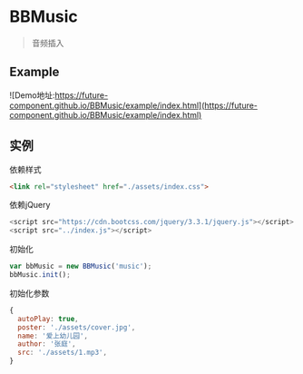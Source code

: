 # BBMusic
> 音频插入

## Example
![Demo地址:https://future-component.github.io/BBMusic/example/index.html](https://future-component.github.io/BBMusic/example/index.html)

## 实例
依赖样式
```html
<link rel="stylesheet" href="./assets/index.css">
```

依赖jQuery
```js
<script src="https://cdn.bootcss.com/jquery/3.3.1/jquery.js"></script>
<script src="../index.js"></script>
```

初始化
```js
var bbMusic = new BBMusic('music');
bbMusic.init();
```

初始化参数
```js
{
  autoPlay: true,
  poster: './assets/cover.jpg',
  name: '爱上幼儿园',
  author: '张庭',
  src: './assets/1.mp3',
}
```